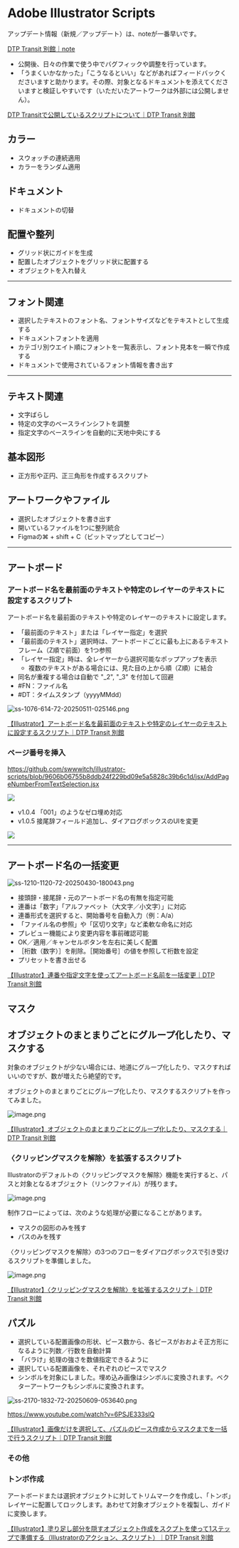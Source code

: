 # Adobe Illustrator Scripts

アップデート情報（新規／アップデート）は、noteが一番早いです。

[DTP Transit 別館｜note](https://note.com/dtp_tranist)

- 公開後、日々の作業で使う中でバグフィックや調整を行っています。
- 「うまくいかなかった」「こうなるといい」などがあればフィードバックくださいますと助かります。その際、対象となるドキュメントを添えてくださいますと検証しやすいです（いただいたアートワークは外部には公開しません）。

[DTP Transitで公開しているスクリプトについて｜DTP Transit 別館](https://note.com/dtp_tranist/n/n60092f59a341)

## カラー

- スウォッチの連続適用
- カラーをランダム適用

## ドキュメント

- ドキュメントの切替


## 配置や整列

- グリッド状にガイドを生成
- 配置したオブジェクトをグリッド状に配置する
- オブジェクトを入れ替え

---

## フォント関連

- 選択したテキストのフォント名、フォントサイズなどをテキストとして生成する
- ドキュメントフォントを適用
- カテゴリ別ウエイト順にフォントを一覧表示し、フォント見本を一瞬で作成する
- ドキュメントで使用されているフォント情報を書き出す

---

## テキスト関連

- 文字ばらし
- 特定の文字のベースラインシフトを調整
- 指定文字のベースラインを自動的に天地中央にする


## 基本図形

- 正方形や正円、正三角形を作成するスクリプト

## アートワークやファイル

- 選択したオブジェクトを書き出す
- 開いているファイルを1つに整列統合
- Figmaの⌘ + shift + C（ビットマップとしてコピー）


---

## アートボード

### アートボード名を最前面のテキストや特定のレイヤーのテキストに設定するスクリプト

アートボード名を最前面のテキストや特定のレイヤーのテキストに設定します。

- 「最前面のテキスト」または「レイヤー指定」を選択
- 「最前面のテキスト」選択時は、アートボードごとに最も上にあるテキストフレーム（Z順で前面）を1つ参照
- 「レイヤー指定」時は、全レイヤーから選択可能なポップアップを表示
    - 複数のテキストがある場合には、見た目の上から順（Z順）に結合
- 同名が重複する場合は自動で "_2", "_3" を付加して回避
- #FN：ファイル名
- #DT：タイムスタンプ（yyyyMMdd）

![ss-1076-614-72-20250511-025146.png](attachment:c8427862-e33a-40bf-82b3-6bbae6532097:ss-1076-614-72-20250511-025146.png)

[【Illustrator】アートボード名を最前面のテキストや特定のレイヤーのテキストに設定するスクリプト｜DTP Transit 別館](https://note.com/dtp_tranist/n/ne0934ee22972)

### ページ番号を挿入

https://github.com/swwwitch/illustrator-scripts/blob/9606b06755b8ddb24f229bd09e5a5828c39b6c1d/jsx/AddPageNumberFromTextSelection.jsx

![](png/ss-664-440-72-20250627-114603.png)


- v1.0.4 「001」のようなゼロ埋め対応
- v1.0.5 接尾辞フィールド追加し、ダイアログボックスのUIを変更

![](png/ss-672-346-72-20250629-205331.png)


---

## アートボード名の一括変更

![ss-1210-1120-72-20250430-180043.png](attachment:2ea8fd8f-2284-4612-bca6-0adb4bdb4f3f:ss-1210-1120-72-20250430-180043.png)

- 接頭辞・接尾辞・元のアートボード名の有無を指定可能
- 連番は「数字」「アルファベット（大文字／小文字）」に対応
- 連番形式を選択すると、開始番号を自動入力（例：A/a）
- 「ファイル名の参照」や「区切り文字」など柔軟な命名に対応
- プレビュー機能により変更内容を事前確認可能
- OK／適用／キャンセルボタンを左右に美しく配置
- ［桁数（数字）］を削除。［開始番号］の値を参照して桁数を設定
- プリセットを書き出せる

[【Illustrator】連番や指定文字を使ってアートボード名前を一括変更｜DTP Transit 別館](https://note.com/dtp_tranist/n/n80f9534bc6fb)


## マスク

## オブジェクトのまとまりごとにグループ化したり、マスクする

対象のオブジェクトが少ない場合には、地道にグループ化したり、マスクすればいいのですが、数が増えたら絶望的です。

オブジェクトのまとまりごとにグループ化したり、マスクするスクリプトを作ってみました。

![image.png](attachment:270acdaa-b7f2-4b23-abb2-e0c86f7c113c:image.png)

[【Illustrator】オブジェクトのまとまりごとにグループ化したり、マスクする｜DTP Transit 別館](https://note.com/dtp_tranist/n/nb23985473f80)


### 〈クリッピングマスクを解除〉を拡張するスクリプト

Illustratorのデフォルトの〈クリッピングマスクを解除〉機能を実行すると、パスと対象となるオブジェクト（リンクファイル）が残ります。

![image.png](attachment:f8dec052-27f6-455f-8ee8-ef445304cedd:image.png)

制作フローによっては、次のような処理が必要になることがあります。

- マスクの図形のみを残す
- パスのみを残す

〈クリッピングマスクを解除〉の3つのフローをダイアログボックスで引き受けるスクリプトを準備しました。

![image.png](attachment:a609360f-1320-4327-bb73-d9fac4093324:image.png)

[【Illustrator】〈クリッピングマスクを解除〉を拡張するスクリプト｜DTP Transit 別館](https://note.com/dtp_tranist/n/nebc832e574f7)


## パズル

- 選択している配置画像の形状、ピース数から、各ピースがおおよそ正方形になるように列数／行数を自動計算
- 「バラけ」処理の強さを数値指定できるように
- 選択している配置画像を、それぞれのピースでマスク
- シンボルを対象にしました。埋め込み画像はシンボルに変換されます。ベクターアートワークもシンボルに変換されます。

![ss-2170-1832-72-20250609-053640.png](attachment:5a41b416-bf8e-40b3-80b9-65253408c7b4:ss-2170-1832-72-20250609-053640.png)

https://www.youtube.com/watch?v=6PSJE333slQ

[【Illustrator】画像だけを選択して、パズルのピース作成からマスクまでを一括で行うスクリプト｜DTP Transit 別館](https://note.com/dtp_tranist/n/n89f63325c0bc?magazine_key=mebd7eab21ea5)


### その他

### トンボ作成

アートボードまたは選択オブジェクトに対してトリムマークを作成し、「トンボ」レイヤーに配置してロックします。あわせて対象オブジェクトを複製し、ガイドに変換します。

[【Illustrator】塗り足し部分を隠すオブジェクト作成をスクプトを使って1ステップで準備する（Illustratorのアクション、スクリプト）｜DTP Transit 別館](https://note.com/dtp_tranist/n/n602696048b72)

